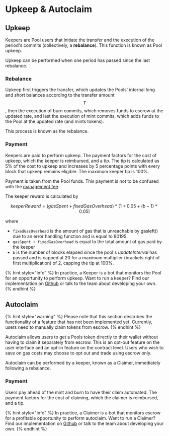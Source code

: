 # Upkeep & Autoclaim

## Upkeep

Keepers are Pool users that initiate the transfer and the execution of the period's commits (collectively, a **rebalance**). This function is known as Pool upkeep.

Upkeep can be performed when one period has passed since the last rebalance.

### Rebalance

Upkeep first triggers the transfer, which updates the Pools' internal long and short balances according to the transfer amount $$T$$, then the execution of burn commits, which removes funds to escrow at the updated rate, and last the execution of mint commits, which adds funds to the Pool at the updated rate (and mints tokens).&#x20;

This process is known as the rebalance.&#x20;

### Payment

Keepers are paid to perform upkeep. The payment factors for the cost of upkeep, which the keeper is reimbursed, and a tip. The tip is calculated as 5% of the cost to upkeep and increases by 5 percentage points with every block that upkeep remains eligible. The maximum keeper tip is 100%.

Payment is taken from the Pool funds. This payment is not to be confused with the [management fee](../fees.md#management).&#x20;

The keeper reward is calculated by

$$
keeperReward = (gasSpent + fixedGasOverhead )*(1+0.05+(b-1)*0.05)
$$

where&#x20;

* `fixedGasOverhead` is the amount of gas that is unreachable by gasleft() due to an error handling function and is equal to 80195.
* `gasSpent + fixedGasOverhead` is equal to the total amount of gas paid by the keeper
* `b` is the number of blocks elapsed since the pool's _updateInterval_ has passed and is capped at  20 for a maximum multiplier (brackets right of first multiplication) of 2, capping the tip at 100%.

{% hint style="info" %}
In practice, a Keeper is a bot that monitors the Pool for an opportunity to perform upkeep. Want to run a keeper? Find our implementation on [Github](https://github.com/tracer-protocol/) or talk to the team about developing your own.&#x20;
{% endhint %}

## Autoclaim

{% hint style="warning" %}
Please note that this section describes the functionality of a feature that has not been implemented yet. Currently, users need to manually claim tokens from escrow.
{% endhint %}

Autoclaim allows users to get a Pools token directly to their wallet without having to claim it separately from escrow. This is an opt-out feature on the user interface and an opt-in feature on the contract level. Users who wish to save on gas costs may choose to opt out and trade using escrow only.

Autoclaim can be performed by a keeper, known as a Claimer, immediately following a rebalance.&#x20;

### Payment

Users pay ahead of the mint and burn to have their claim automated. The payment factors for the cost of claiming, which the claimer is reimbursed, and a tip.

{% hint style="info" %}
In practice, a Claimer is a bot that monitors escrow for a profitable opportunity to perform autoclaim. Want to run a Claimer? Find our implementation on [Github](https://github.com/tracer-protocol/) or talk to the team about developing your own.&#x20;
{% endhint %}

